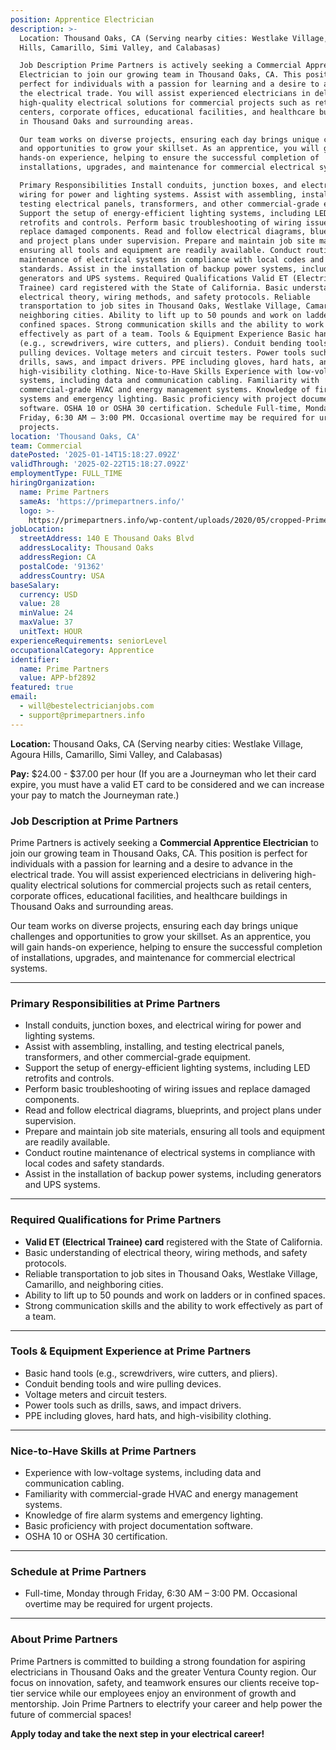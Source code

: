 ```yaml
---
position: Apprentice Electrician
description: >-
  Location: Thousand Oaks, CA (Serving nearby cities: Westlake Village, Agoura
  Hills, Camarillo, Simi Valley, and Calabasas)

  Job Description Prime Partners is actively seeking a Commercial Apprentice
  Electrician to join our growing team in Thousand Oaks, CA. This position is
  perfect for individuals with a passion for learning and a desire to advance in
  the electrical trade. You will assist experienced electricians in delivering
  high-quality electrical solutions for commercial projects such as retail
  centers, corporate offices, educational facilities, and healthcare buildings
  in Thousand Oaks and surrounding areas.

  Our team works on diverse projects, ensuring each day brings unique challenges
  and opportunities to grow your skillset. As an apprentice, you will gain
  hands-on experience, helping to ensure the successful completion of
  installations, upgrades, and maintenance for commercial electrical systems.

  Primary Responsibilities Install conduits, junction boxes, and electrical
  wiring for power and lighting systems. Assist with assembling, installing, and
  testing electrical panels, transformers, and other commercial-grade equipment.
  Support the setup of energy-efficient lighting systems, including LED
  retrofits and controls. Perform basic troubleshooting of wiring issues and
  replace damaged components. Read and follow electrical diagrams, blueprints,
  and project plans under supervision. Prepare and maintain job site materials,
  ensuring all tools and equipment are readily available. Conduct routine
  maintenance of electrical systems in compliance with local codes and safety
  standards. Assist in the installation of backup power systems, including
  generators and UPS systems. Required Qualifications Valid ET (Electrical
  Trainee) card registered with the State of California. Basic understanding of
  electrical theory, wiring methods, and safety protocols. Reliable
  transportation to job sites in Thousand Oaks, Westlake Village, Camarillo, and
  neighboring cities. Ability to lift up to 50 pounds and work on ladders or in
  confined spaces. Strong communication skills and the ability to work
  effectively as part of a team. Tools & Equipment Experience Basic hand tools
  (e.g., screwdrivers, wire cutters, and pliers). Conduit bending tools and wire
  pulling devices. Voltage meters and circuit testers. Power tools such as
  drills, saws, and impact drivers. PPE including gloves, hard hats, and
  high-visibility clothing. Nice-to-Have Skills Experience with low-voltage
  systems, including data and communication cabling. Familiarity with
  commercial-grade HVAC and energy management systems. Knowledge of fire alarm
  systems and emergency lighting. Basic proficiency with project documentation
  software. OSHA 10 or OSHA 30 certification. Schedule Full-time, Monday through
  Friday, 6:30 AM – 3:00 PM. Occasional overtime may be required for urgent
  projects.
location: 'Thousand Oaks, CA'
team: Commercial
datePosted: '2025-01-14T15:18:27.092Z'
validThrough: '2025-02-22T15:18:27.092Z'
employmentType: FULL_TIME
hiringOrganization:
  name: Prime Partners
  sameAs: 'https://primepartners.info/'
  logo: >-
    https://primepartners.info/wp-content/uploads/2020/05/cropped-Prime-Partners-Logo-NO-BG-1-1.png
jobLocation:
  streetAddress: 140 E Thousand Oaks Blvd
  addressLocality: Thousand Oaks
  addressRegion: CA
  postalCode: '91362'
  addressCountry: USA
baseSalary:
  currency: USD
  value: 28
  minValue: 24
  maxValue: 37
  unitText: HOUR
experienceRequirements: seniorLevel
occupationalCategory: Apprentice
identifier:
  name: Prime Partners
  value: APP-bf2892
featured: true
email:
  - will@bestelectricianjobs.com
  - support@primepartners.info
---
```


**Location:** Thousand Oaks, CA (Serving nearby cities: Westlake Village, Agoura Hills, Camarillo, Simi Valley, and Calabasas)  

**Pay:** $24.00 - $37.00 per hour (If you are a Journeyman who let their card expire, you must have a valid ET card to be considered and we can increase your pay to match the Journeyman rate.)

### Job Description at Prime Partners  
Prime Partners is actively seeking a **Commercial Apprentice Electrician** to join our growing team in Thousand Oaks, CA. This position is perfect for individuals with a passion for learning and a desire to advance in the electrical trade. You will assist experienced electricians in delivering high-quality electrical solutions for commercial projects such as retail centers, corporate offices, educational facilities, and healthcare buildings in Thousand Oaks and surrounding areas.  

Our team works on diverse projects, ensuring each day brings unique challenges and opportunities to grow your skillset. As an apprentice, you will gain hands-on experience, helping to ensure the successful completion of installations, upgrades, and maintenance for commercial electrical systems.  

---

### Primary Responsibilities at Prime Partners  
- Install conduits, junction boxes, and electrical wiring for power and lighting systems.  
- Assist with assembling, installing, and testing electrical panels, transformers, and other commercial-grade equipment.  
- Support the setup of energy-efficient lighting systems, including LED retrofits and controls.  
- Perform basic troubleshooting of wiring issues and replace damaged components.  
- Read and follow electrical diagrams, blueprints, and project plans under supervision.  
- Prepare and maintain job site materials, ensuring all tools and equipment are readily available.  
- Conduct routine maintenance of electrical systems in compliance with local codes and safety standards.  
- Assist in the installation of backup power systems, including generators and UPS systems.  

---

### Required Qualifications for Prime Partners  
- **Valid ET (Electrical Trainee) card** registered with the State of California.  
- Basic understanding of electrical theory, wiring methods, and safety protocols.  
- Reliable transportation to job sites in Thousand Oaks, Westlake Village, Camarillo, and neighboring cities.  
- Ability to lift up to 50 pounds and work on ladders or in confined spaces.  
- Strong communication skills and the ability to work effectively as part of a team.  

---

### Tools & Equipment Experience at Prime Partners  
- Basic hand tools (e.g., screwdrivers, wire cutters, and pliers).  
- Conduit bending tools and wire pulling devices.  
- Voltage meters and circuit testers.  
- Power tools such as drills, saws, and impact drivers.  
- PPE including gloves, hard hats, and high-visibility clothing.  

---

### Nice-to-Have Skills at Prime Partners  
- Experience with low-voltage systems, including data and communication cabling.  
- Familiarity with commercial-grade HVAC and energy management systems.  
- Knowledge of fire alarm systems and emergency lighting.  
- Basic proficiency with project documentation software.  
- OSHA 10 or OSHA 30 certification.  

---

### Schedule at Prime Partners  
- Full-time, Monday through Friday, 6:30 AM – 3:00 PM. Occasional overtime may be required for urgent projects.  

---

### About Prime Partners  
Prime Partners is committed to building a strong foundation for aspiring electricians in Thousand Oaks and the greater Ventura County region. Our focus on innovation, safety, and teamwork ensures our clients receive top-tier service while our employees enjoy an environment of growth and mentorship. Join Prime Partners to electrify your career and help power the future of commercial spaces!  

**Apply today and take the next step in your electrical career!**  
